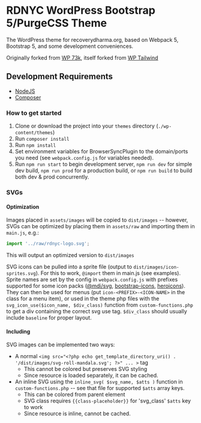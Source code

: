 # RDNYC WordPress Bootstrap 5/PurgeCSS Theme
The WordPress theme for recoverydharma.org, based on Webpack 5, Bootstrap 5, and some development conveniences.

Originally forked from [WP 73k](https://github.com/apiontek/wp-73k/), itself forked from [WP Tailwind](https://github.com/cjkoepke/wp-tailwind)

## Development Requirements
- [NodeJS](https://nodejs.org)
- [Composer](https://getcomposer.org)

### How to get started

1. Clone or download the project into your `themes` directory (`./wp-content/themes`)
2. Run `composer install`
3. Run `npm install` 
4. Set environment variables for BrowserSyncPlugin to the domain/ports you need (see `webpack.config.js` for variables needed).
5. Run `npm run start` to begin development server, `npm run dev` for simple dev build, `npm run prod` for a production build, or `npm run build` to build both dev & prod concurrently.

### SVGs

#### Optimization

Images placed in `assets/images` will be copied to `dist/images` -- however, SVGs can be optimized by placing them in `assets/raw` and importing them in `main.js`, e.g.:

```js
import '../raw/rdnyc-logo.svg';
```
This will output an optimized version to `dist/images`

SVG icons can be pulled into a sprite file (output to `dist/images/icon-sprites.svg`). For this to work, `@import` them in main.js (see examples). Sprite names are set by the config in `webpack.config.js` with prefixes supported for some icon packs ([@mdi/svg](https://www.npmjs.com/package/@mdi/svg), [bootstrap-icons](https://www.npmjs.com/package/bootstrap-icons), [heroicons](https://www.npmjs.com/package/heroicons)). They can then be used for menus (put `icon-<PREFIX>-<ICON-NAME>` in the class for a menu item), or used in the theme php files with the `svg_icon_use($icon_name, $div_class)` function from `custom-functions.php` to get a div containing the correct svg use tag. `$div_class` should usually include `baseline` for proper layout.

#### Including

SVG images can be implemented two ways:

- A normal `<img src="<?php echo get_template_directory_uri() . '/dist/images/svg-roll-mandala.svg'; ?>" ... >` tag
  - This cannot be colored but preserves SVG styling
  - Since resource is loaded separately, it can be cached.
- An inline SVG using the `inline_svg( $svg_name, $atts )` function in `custom-functions.php` -- see that file for supported `$atts` array keys.
  - This can be colored from parent element
  - SVG class requires `{{class-placeholder}}` for 'svg_class' `$atts` key to work
  - Since resource is inline, cannot be cached.
